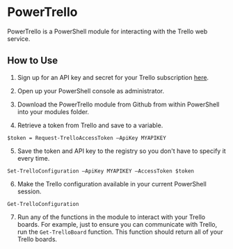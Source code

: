 # PowerTrello
PowerTrello is a PowerShell module for interacting with the Trello web service.

## How to Use

1. Sign up for an API key and secret for your Trello subscription [here](https://trello.com/app-key).

2. Open up your PowerShell console as administrator.

3. Download the PowerTrello module from Github from within PowerShell into your modules folder.

4. Retrieve a token from Trello and save to a variable.

  `$token = Request-TrelloAccessToken –ApiKey MYAPIKEY`

5. Save the token and API key to the registry so you don't have to specify it every time.

  `Set-TrelloConfiguration –ApiKey MYAPIKEY –AccessToken $token`

6. Make the Trello configuration available in your current PowerShell session.

  `Get-TrelloConfiguration`

7. Run any of the functions in the module to interact with your Trello boards. For example, just to ensure you can communicate with Trello, run the `Get-TrelloBoard` function. This function should return all of your Trello boards.
